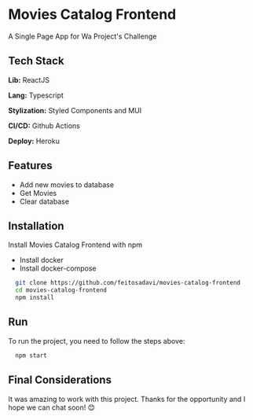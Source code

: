 
# Movies Catalog Frontend 

A Single Page App for Wa Project's Challenge



## Tech Stack

**Lib:** ReactJS

**Lang:** Typescript

**Stylization:** Styled Components and MUI

**CI/CD:** Github Actions

**Deploy:** Heroku



## Features

- Add new movies to database
- Get Movies
- Clear database



## Installation

Install Movies Catalog Frontend with npm

 - Install docker
 - Install docker-compose

```bash
  git clone https://github.com/feitosadavi/movies-catalog-frontend
  cd movies-catalog-frontend
  npm install
```


## Run

To run the project, you need to follow the steps above:


```bash
  npm start 
```
    
## Final Considerations

It was amazing to work with this project. 
Thanks for the opportunity and I hope we can chat soon! :blush: